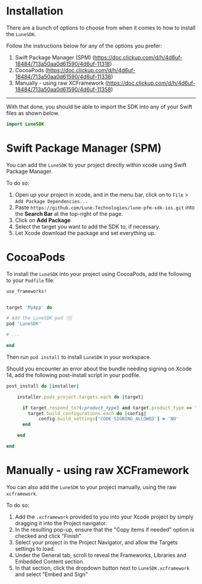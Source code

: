 # Installation

There are a bunch of options to choose from when it comes to how to
install the `LuneSDK`.

Follow the instructions below for any of the options you prefer:

1.  Swift Package Manager (SPM)
    (<https://doc.clickup.com/d/h/4d6uf-18484/713a50aa0d61590/4d6uf-11318>)
2.  CocoaPods
    (<https://doc.clickup.com/d/h/4d6uf-18484/713a50aa0d61590/4d6uf-11338>)
3.  Manually - using raw XCFramework
    (<https://doc.clickup.com/d/h/4d6uf-18484/713a50aa0d61590/4d6uf-11358>)

---

With that done, you should be able to import the SDK into any of your
Swift files as shown below.

```swift
import LuneSDK
```

# Swift Package Manager (SPM)

You can add the `LuneSDK` to your project directly within xcode using
Swift Package Manager.

To do so:

1.  Open up your project in xcode, and in the menu bar, click on to
    `File` \> `Add Package Dependencies...`
2.  Paste `https://github.com/Lune-Technologies/lune-pfm-sdk-ios.git`
    into the **Search Bar** at the top-right of the page.
3.  Click on **Add Package**
4.  Select the target you want to add the SDK to, if necessary.
5.  Let Xcode download the package and set everything up.

# CocoaPods

To install the `LuneSDK` into your project using CocoaPods, add the
following to your `Podfile` file:

```elixir
use_frameworks!


target 'MyApp' do

# Add the LuneSDK pod 👇🏽
pod 'LuneSDK'

# ...

end
```

Then run `pod install` to install `LuneSDK` in your workspace.

Should you encounter an error about the bundle needing signing on Xcode
14, add the following post-install script in your podfile.

```ruby
post_install do |installer|

    installer.pods_project.targets.each do |target|

      if target.respond_to?(:product_type) and target.product_type == "com.apple.product-type.bundle"
        target.build_configurations.each do |config|
            config.build_settings['CODE_SIGNING_ALLOWED'] = 'NO'
      end

    end

end

```

# Manually - using raw XCFramework

You can also add the `LuneSDK` to your project manually, using the raw
`xcframework`.

To do so:

1.  Add the `.xcframework` provided to you into your Xcode project by
    simply dragging it into the Project navigator.
2.  In the resulting pop-up, ensure that the "Copy items if needed"
    option is checked and click "Finish"
3.  Select your project in the Project Navigator, and allow the Targets
    settings to load.
4.  Under the General tab, scroll to reveal the Frameworks, Libraries
    and Embedded Content section.
5.  In that section, click the dropdown button next to
    `LuneSDK.xcframework` and select "Embed and Sign"

